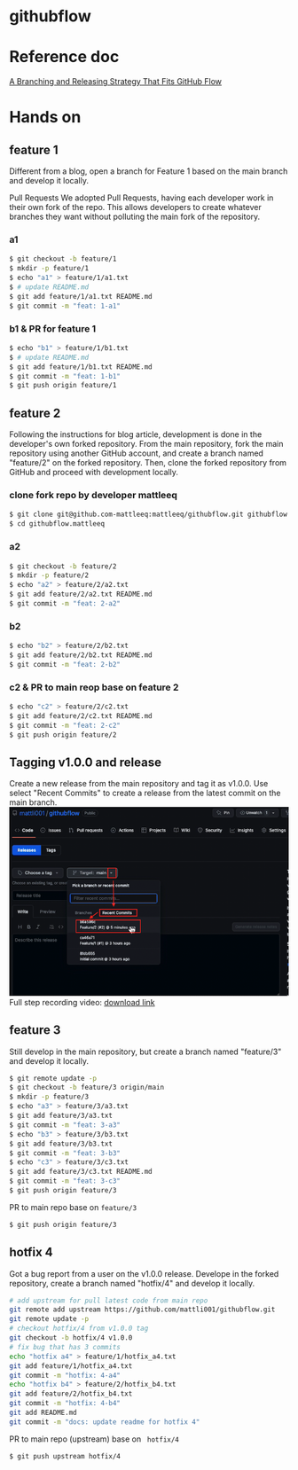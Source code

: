 # githubflow

# Reference doc
[A Branching and Releasing Strategy That Fits GitHub Flow](https://hackernoon.com/a-branching-and-releasing-strategy-that-fits-github-flow-be1b6c48eca2)

# Hands on
## feature 1
Different from a blog, open a branch for Feature 1 based on the main branch and develop it locally.

>>
Pull Requests
We adopted Pull Requests, having each developer work in their own fork of the repo. This allows developers to create whatever branches they want without polluting the main fork of the repository.
### a1
```bash
$ git checkout -b feature/1
$ mkdir -p feature/1
$ echo "a1" > feature/1/a1.txt
$ # update README.md
$ git add feature/1/a1.txt README.md
$ git commit -m "feat: 1-a1"
```
### b1 & PR for feature 1
```bash
$ echo "b1" > feature/1/b1.txt
$ # update README.md
$ git add feature/1/b1.txt README.md
$ git commit -m "feat: 1-b1"
$ git push origin feature/1
```

## feature 2
Following the instructions for blog article, development is done in the developer's own forked repository.
From the main repository, fork the main repository using another GitHub account, and create a branch named "feature/2" on the forked repository. Then, clone the forked repository from GitHub and proceed with development locally.

### clone fork repo by developer mattleeq
```bash
$ git clone git@github.com-mattleeq:mattleeq/githubflow.git githubflow.mattleeq
$ cd githubflow.mattleeq
```

### a2
```bash
$ git checkout -b feature/2
$ mkdir -p feature/2
$ echo "a2" > feature/2/a2.txt
$ git add feature/2/a2.txt README.md
$ git commit -m "feat: 2-a2"
```

### b2
```bash
$ echo "b2" > feature/2/b2.txt
$ git add feature/2/b2.txt README.md
$ git commit -m "feat: 2-b2"
```

### c2 & PR to main reop base on feature 2
```bash
$ echo "c2" > feature/2/c2.txt
$ git add feature/2/c2.txt README.md
$ git commit -m "feat: 2-c2"
$ git push origin feature/2
```

## Tagging v1.0.0 and release
Create a new release from the main repository and tag it as v1.0.0. Use select "Recent Commits" to create a release from the latest commit on the main branch.  
![select recent commits](./images/select-recent-commits.png)  
Full step recording video: [download link](./images/release-v1.0.0.mp4)


## feature 3
Still develop in the main repository, but create a branch named "feature/3" and develop it locally.
```bash
$ git remote update -p
$ git checkout -b feature/3 origin/main
$ mkdir -p feature/3
$ echo "a3" > feature/3/a3.txt
$ git add feature/3/a3.txt
$ git commit -m "feat: 3-a3"
$ echo "b3" > feature/3/b3.txt
$ git add feature/3/b3.txt
$ git commit -m "feat: 3-b3"
$ echo "c3" > feature/3/c3.txt
$ git add feature/3/c3.txt README.md
$ git commit -m "feat: 3-c3"
$ git push origin feature/3
```

PR to main repo base on `feature/3`
```bash
$ git push origin feature/3
```

## hotfix 4
Got a bug report from a user on the v1.0.0 release. Develope in the forked repository, create a branch named "hotfix/4" and develop it locally.
```bash
# add upstream for pull latest code from main repo
git remote add upstream https://github.com/mattli001/githubflow.git
git remote update -p
# checkout hotfix/4 from v1.0.0 tag
git checkout -b hotfix/4 v1.0.0
# fix bug that has 3 commits
echo "hotfix a4" > feature/1/hotfix_a4.txt
git add feature/1/hotfix_a4.txt
git commit -m "hotfix: 4-a4"
echo "hotfix b4" > feature/2/hotfix_b4.txt
git add feature/2/hotfix_b4.txt
git commit -m "hotfix: 4-b4"
git add README.md
git commit -m "docs: update readme for hotfix 4"
```

PR to main repo (upstream) base on ` hotfix/4`
```bash
$ git push upstream hotfix/4
```